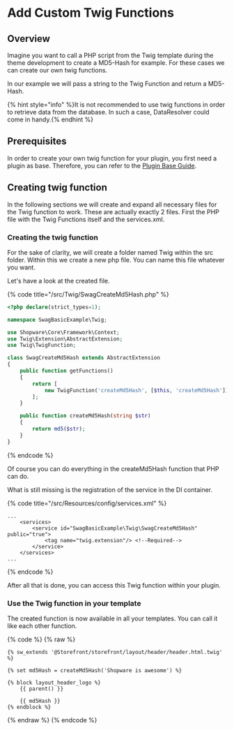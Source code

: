 # Add Custom Twig Functions

## Overview

Imagine you want to call a PHP script from the Twig template during the theme development to create a MD5-Hash for example. For these cases we can create our own twig functions.

In our example we will pass a string to the Twig Function and return a MD5-Hash.

{% hint style="info" %}It is not recommended to use twig functions in order to retrieve data from the database. In such a case, DataResolver could come in handy.{% endhint %}

## Prerequisites

In order to create your own twig function for your plugin, you first need a plugin as base. Therefore, you can refer to the [Plugin Base Guide](../plugin-base-guide.md).

## Creating twig function

In the following sections we will create and expand all necessary files for the Twig function to work. These are actually exactly 2 files. First the PHP file with the Twig Functions itself and the services.xml.

### Creating the twig function

For the sake of clarity, we will create a folder named Twig within the src folder. Within this we create a new php file. You can name this file whatever you want.

Let's have a look at the created file.

{% code title="<plugin root>/src/Twig/SwagCreateMd5Hash.php" %}
```php
<?php declare(strict_types=1);

namespace SwagBasicExample\Twig;

use Shopware\Core\Framework\Context;
use Twig\Extension\AbstractExtension;
use Twig\TwigFunction;

class SwagCreateMd5Hash extends AbstractExtension
{
    public function getFunctions()
    {
        return [
            new TwigFunction('createMd5Hash', [$this, 'createMd5Hash']),
        ];
    }

    public function createMd5Hash(string $str)
    {
        return md5($str);
    }
}
```
{% endcode %}

Of course you can do everything in the createMd5Hash function that PHP can do.

What is still missing is the registration of the service in the DI container.

{% code title="<plugin root>/src/Resources/config/services.xml" %}
```markup
...
    <services>
        <service id="SwagBasicExample\Twig\SwagCreateMd5Hash" public="true">
            <tag name="twig.extension"/> <!--Required-->
        </service>
    </services>
...
```
{% endcode %}

After all that is done, you can access this Twig function within your plugin.

### Use the Twig function in your template

The created function is now available in all your templates. You can call it like each other function.

{% code %}
{% raw %}

```twig
{% sw_extends '@Storefront/storefront/layout/header/header.html.twig' %}

{% set md5Hash = createMd5Hash('Shopware is awesome') %}

{% block layout_header_logo %}
    {{ parent() }}

    {{ md5Hash }}
{% endblock %}
```

{% endraw %}
{% endcode %}
